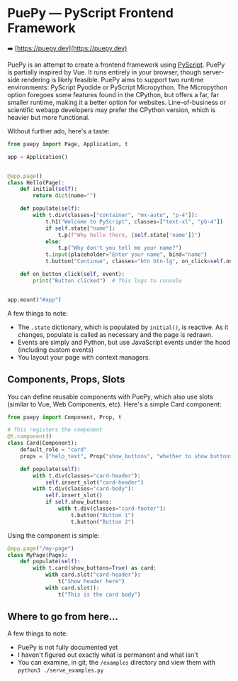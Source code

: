 # PuePy — PyScript Frontend Framework

➡️ [https://puepy.dev](https://puepy.dev)

PuePy is an attempt to create a frontend framework using [PyScript](https://pyscript.net). PuePy is partially inspired by Vue. It runs entirely in your browser, though server-side rendering is likely feasible.  PuePy aims to support two runtime environments: PyScript Pyodide or PyScript Micropython. The Micropython option foregoes some features found in the CPython, but offers a far, far smaller runtime, making it a better option for websites. Line-of-business or scientific webapp developers may prefer the CPython version, which is heavier but more functional.

Without further ado, here's a taste:

```python
from puepy import Page, Application, t

app = Application()


@app.page()
class Hello(Page):
    def initial(self):
        return dict(name="")

    def populate(self):
        with t.div(classes=["container", "mx-auto", "p-4"]):
            t.h1("Welcome to PyScript", classes=["text-xl", "pb-4"])
            if self.state["name"]:
                t.p(f"Why hello there, {self.state['name']}")
            else:
                t.p("Why don't you tell me your name?")
            t.input(placeholder="Enter your name", bind="name")
            t.button("Continue", classes="btn btn-lg", on_click=self.on_button_click)

    def on_button_click(self, event):
        print("Button clicked")  # This logs to console


app.mount("#app")
```

A few things to note:

- The `.state` dictionary, which is populated by `initial()`, is reactive. As it changes, populate is called as necessary and the page is redrawn.
- Events are simply and Python, but use JavaScript events under the hood (including custom events)
- You layout your page with context managers.

## Components, Props, Slots

You can define reusable components with PuePy, which also use slots (similar to Vue, Web Components, etc). Here's a simple Card component:

```python
from puepy import Component, Prop, t

# This registers the component
@t.component()
class Card(Component):
    default_role = "card"
    props = ["help_text", Prop("show_buttons", "whether to show buttons", bool, False)]

    def populate(self):
        with t.div(classes="card-header"):
            self.insert_slot("card-header")
        with t.div(classes="card-body"):
            self.insert_slot()
            if self.show_buttons:
                with t.div(classes="card-footer"):
                    t.button("Button 1")
                    t.button("Button 2")
```

Using the component is simple:

```python
@app.page("/my-page")
class MyPage(Page):
    def populate(self):
        with t.card(show_buttons=True) as card:
            with card.slot("card-header"):
                t("Show header here")
            with card.slot():
                t("This is the card body")
```

## Where to go from here...

A few things to note:

- PuePy is not fully documented yet
- I haven't figured out exactly what is permanent and what isn't
- You can examine, in git, the `/examples` directory and view them with `python3 ./serve_examples.py`

